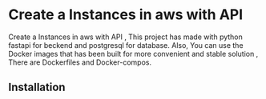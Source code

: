 # Create a Instances  in aws with API

Create a Instances  in aws with API , This project has made with python fastapi for beckend and postgresql for database.
Also, You can use the Docker images that has been built for more convenient and stable solution , There are  Dockerfiles and Docker-compos.

## Installation
